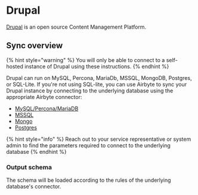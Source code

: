 # Drupal

[Drupal](https://www.drupal.org) is an open source Content Management Platform.

## Sync overview

{% hint style="warning" %}
You will only be able to connect to a self-hosted instance of Drupal using these instructions.
{% endhint %}

Drupal can run on MySQL, Percona, MariaDb, MSSQL, MongoDB, Postgres, or SQL-Lite. If you're not using SQL-lite, you can use Airbyte to sync your Drupal instance by connecting to the underlying database using the appropriate Airbyte connector:

* [MySQL/Percona/MariaDB](mysql.md)
* [MSSQL](mssql.md)
* [Mongo](mongodb-v2.md)
* [Postgres](postgres.md)

{% hint style="info" %}
Reach out to your service representative or system admin to find the parameters required to connect to the underlying database
{% endhint %}

### Output schema

The schema will be loaded according to the rules of the underlying database's connector.

